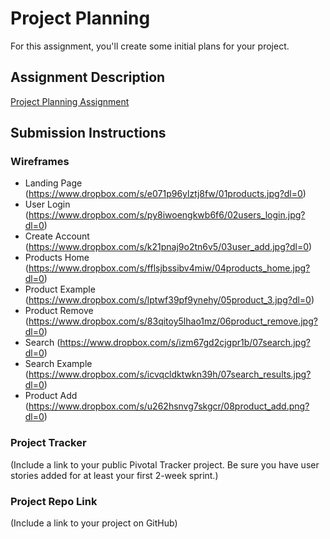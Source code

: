 # Project Planning
For this assignment, you'll create some initial plans for your project.

## Assignment Description
[Project Planning Assignment](https://education.launchcode.org/liftoff/assignments/planning/)

## Submission Instructions

### Wireframes

* Landing Page (https://www.dropbox.com/s/e071p96ylztj8fw/01products.jpg?dl=0)
* User Login (https://www.dropbox.com/s/py8iwoengkwb6f6/02users_login.jpg?dl=0)
* Create Account (https://www.dropbox.com/s/k21pnaj9o2tn6v5/03user_add.jpg?dl=0)
* Products Home (https://www.dropbox.com/s/fflsjbssibv4miw/04products_home.jpg?dl=0)
* Product Example (https://www.dropbox.com/s/lptwf39pf9ynehy/05product_3.jpg?dl=0)
* Product Remove (https://www.dropbox.com/s/83qitoy5lhao1mz/06product_remove.jpg?dl=0)
* Search (https://www.dropbox.com/s/izm67gd2cjgpr1b/07search.jpg?dl=0)
* Search Example (https://www.dropbox.com/s/icvqcldktwkn39h/07search_results.jpg?dl=0)
* Product Add (https://www.dropbox.com/s/u262hsnvg7skgcr/08product_add.png?dl=0)

### Project Tracker

(Include a link to your public Pivotal Tracker project. Be sure you have user stories added for at least your first 2-week sprint.)

### Project Repo Link

(Include a link to your project on GitHub)

